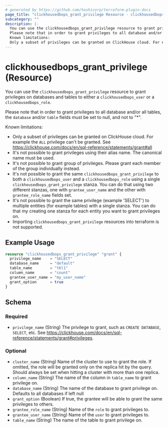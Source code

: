 ```yaml
---
# generated by https://github.com/hashicorp/terraform-plugin-docs
page_title: "clickhousedbops_grant_privilege Resource - clickhousedbops"
subcategory: ""
description: |-
  You can use the clickhousedbops_grant_privilege resource to grant privileges on databases and tables to either a clickhousedbops_user or a clickhousedbops_role.
  Please note that in order to grant privileges to all database and/or all tables, the database and/or table fields must be set to null, and not to "*".
  Known limitations:
  Only a subset of privileges can be granted on ClickHouse cloud. For example the ALL privilege can't be granted. See https://clickhouse.com/docs/en/sql-reference/statements/grant#allIt's not possible to grant privileges using their alias name. The canonical name must be used.It's not possible to grant group of privileges. Please grant each member of the group individually instead.It's not possible to grant the same clickhousedbops_grant_privilege to both a clickhousedbops_user and a clickhousedbops_role using a single clickhousedbops_grant_privilege stanza. You can do that using two different stanzas, one with grantee_user_name and the other with grantee_role_name fields set.It's not possible to grant the same privilege (example 'SELECT') to multiple entities (for example tables) with a single stanza. You can do that my creating one stanza for each entity you want to grant privileges on.Importing clickhousedbops_grant_privilege resources into terraform is not supported.
---
```


# clickhousedbops_grant_privilege (Resource)

You can use the `clickhousedbops_grant_privilege` resource to grant privileges on databases and tables to either a `clickhousedbops_user` or a `clickhousedbops_role`.

Please note that in order to grant privileges to all database and/or all tables, the `database` and/or `table` fields must be set to null, and not to "*".

Known limitations:

- Only a subset of privileges can be granted on ClickHouse cloud. For example the `ALL` privilege can't be granted. See https://clickhouse.com/docs/en/sql-reference/statements/grant#all
- It's not possible to grant privileges using their alias name. The canonical name must be used.
- It's not possible to grant group of privileges. Please grant each member of the group individually instead.
- It's not possible to grant the same `clickhousedbops_grant_privilege` to both a `clickhousedbops_user` and a `clickhousedbops_role` using a single `clickhousedbops_grant_privilege` stanza. You can do that using two different stanzas, one with `grantee_user_name` and the other with `grantee_role_name` fields set.
- It's not possible to grant the same privilege (example 'SELECT') to multiple entities (for example tables) with a single stanza. You can do that my creating one stanza for each entity you want to grant privileges on.
- Importing `clickhousedbops_grant_privilege` resources into terraform is not supported.

## Example Usage

```terraform
resource "clickhousedbops_grant_privilege" "grant" {
  privilege_name    = "SELECT"
  database_name     = "default"
  table_name        = "tbl1"
  column_name       = "count"
  grantee_user_name = "my_user_name"
  grant_option      = true
}
```

<!-- schema generated by tfplugindocs -->
## Schema

### Required

- `privilege_name` (String) The privilege to grant, such as `CREATE DATABASE`, `SELECT`, etc. See https://clickhouse.com/docs/en/sql-reference/statements/grant#privileges.

### Optional

- `cluster_name` (String) Name of the cluster to use to grant the role. If omitted, the role will be granted only on the replica hit by the query. Should always be set when hitting a cluster with more than one replica.
- `column_name` (String) The name of the column in `table_name` to grant privilege on.
- `database_name` (String) The name of the database to grant privilege on. Defaults to all databases if left null
- `grant_option` (Boolean) If true, the grantee will be able to grant the same privileges to others.
- `grantee_role_name` (String) Name of the `role` to grant privileges to.
- `grantee_user_name` (String) Name of the `user` to grant privileges to.
- `table_name` (String) The name of the table to grant privilege on.
